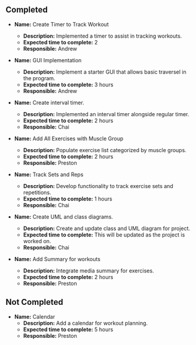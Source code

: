 ## Completed
- **Name:** Create Timer to Track Workout  
  - **Description:** Implemented a timer to assist in tracking workouts.  
  - **Expected time to complete:** 2  
  - **Responsible:** Andrew
  
- **Name:** GUI Implementation
  - **Description:** Implement a starter GUI that allows basic traversel in the program.
  - **Expected time to complete:** 3 hours
  - **Responsible:** Andrew

- **Name:** Create interval timer.  
  - **Description:** Implemented an interval timer alongside regular timer.
  - **Expected time to complete:** 2 hours
  - **Responsible:** Chai

- **Name:** Add All Exercises with Muscle Group  
  - **Description:** Populate exercise list categorized by muscle groups.  
  - **Expected time to complete:** 2 hours  
  - **Responsible:** Preston
 
- **Name:** Track Sets and Reps  
  - **Description:** Develop functionality to track exercise sets and repetitions.  
  - **Expected time to complete:** 1 hours  
  - **Responsible:** Chai

- **Name:** Create UML and class diagrams.
  - **Description:** Create and update class and UML diagram for project.
  - **Expected time to complete:** This will be updated as the project is worked on.
  - **Responsible:** Chai
 

- **Name:** Add Summary for workouts
  - **Description:** Integrate media summary for exercises.  
  - **Expected time to complete:** 2 hours  
  - **Responsible:** Preston  


## Not Completed
- **Name:** Calendar
  - **Description:** Add a calendar for workout planning.
  - **Expected time to complete:** 5 hours
  - **Responsible:** Preston

